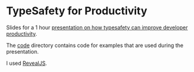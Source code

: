 # TypeSafety for Productivity

Slides for a 1 hour [presentation on how typesafety can improve developer productivity](https://sch3lp.github.io/typesafety-for-productivity-slides).

The [code](code) directory contains code for examples that are used during the presentation.

I used [RevealJS](https://github.com/hakimel/reveal.js).